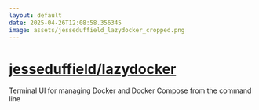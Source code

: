 ```yaml
---
layout: default
date: 2025-04-26T12:08:58.356345
image: assets/jesseduffield_lazydocker_cropped.png
---
```


# [jesseduffield/lazydocker](https://github.com/jesseduffield/lazydocker)

Terminal UI for managing Docker and Docker Compose from the command line
